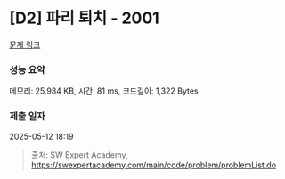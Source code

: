 # [D2] 파리 퇴치 - 2001 

[문제 링크](https://swexpertacademy.com/main/code/problem/problemDetail.do?contestProbId=AV5PzOCKAigDFAUq) 

### 성능 요약

메모리: 25,984 KB, 시간: 81 ms, 코드길이: 1,322 Bytes

### 제출 일자

2025-05-12 18:19



> 출처: SW Expert Academy, https://swexpertacademy.com/main/code/problem/problemList.do